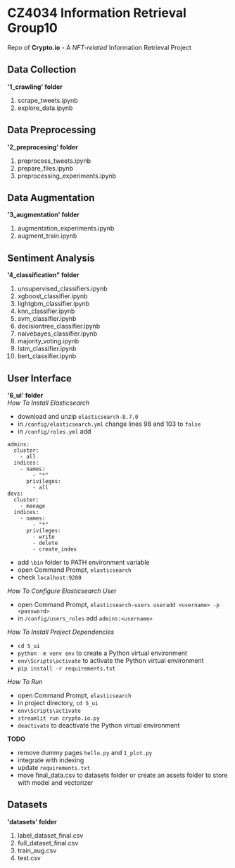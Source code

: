 # CZ4034 Information Retrieval Group10
Repo of **Crypto.io** - A *NFT-related* Information Retrieval Project  

## Data Collection
**'1_crawling' folder**
1. scrape_tweets.ipynb
2. explore_data.ipynb  

## Data Preprocessing
**'2_preprocesing' folder**
1. preprocess_tweets.ipynb
2. prepare_files.ipynb
3. preprocessing_experiments.ipynb  

## Data Augmentation
**'3_augmentation' folder**
1. augmentation_experiments.ipynb
2. augment_train.ipynb  

## Sentiment Analysis
**'4_classification" folder**
1. unsupervised_classifiers.ipynb
2. xgboost_classifier.ipynb
3. lightgbm_classifier.ipynb
4. knn_classifier.ipynb
5. svm_classifier.ipynb
6. decisiontree_classifier.ipynb
7. naivebayes_classifier.ipynb
8. majority_voting.ipynb
9. lstm_classifier.ipynb
10. bert_classifier.ipynb  

## User Interface
**'6_ui' folder**  
*How To Install Elasticsearch*
* download and unzip `elasticsearch-8.7.0`
* in `/config/elasticsearch.yml` change lines 98 and 103 to `false`
* in `/config/roles.yml` add  
```
admins:
  cluster:
    - all
  indices:
    - names:
        - "*"
      privileges:
        - all
devs:
  cluster:
    - manage
  indices:
    - names:
        - "*"
      privileges:
        - write
        - delete
        - create_index
```
* add `\bin` folder to PATH environment variable
* open Command Prompt, `elasticsearch`
* check `localhost:9200`  

*How To Configure Elasticsearch User*
* open Command Prompt, `elasticsearch-users useradd <username> -p <password>`
* in `/config/users_roles` add `admins:<username>`  

*How To Install Project Dependencies*
* `cd 5_ui`
* `python -m venv env` to create a Python virtual environment
* `env\Scripts\activate` to activate the Python virtual environment
* `pip install -r requirements.txt` 

*How To Run*
* open Command Prompt, `elasticsearch`
* in project directory, `cd 5_ui`
* `env\Scripts\activate`
* `streamlit run crypto.io.py`
* `deactivate` to deactivate the Python virtual environment  

__TODO__
* remove dummy pages `hello.py` and `1_plot.py`
* integrate with indexing
* update `requirements.txt`
* move final_data.csv to datasets folder or create an assets folder to store with model and vectorizer  

## Datasets
**'datasets' folder**
1. label_dataset_final.csv
2. full_dataset_final.csv
3. train_aug.csv
4. test.csv